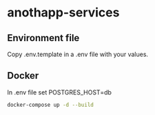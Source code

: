 # anothapp-services

## Environment file

Copy .env.template in a .env file with your values.

## Docker

In .env file set POSTGRES_HOST=db

```sh
docker-compose up -d --build
```